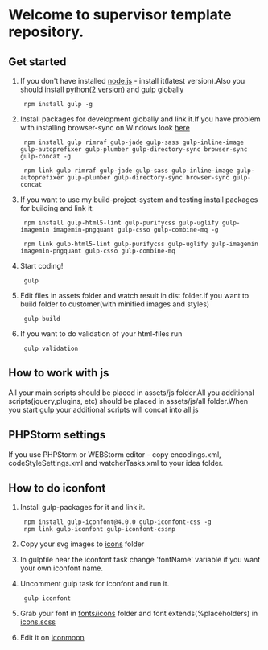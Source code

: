 # Welcome to supervisor template repository.

## Get started
1. If you don't have installed [node.js](https://nodejs.org/) - install it(latest version).Also you should install [python(2 version)](https://www.python.org/downloads/release/python-2710/) and gulp globally

        npm install gulp -g

2. Install packages for development globally and link it.If you have problem with installing browser-sync on Windows look [here](http://www.browsersync.io/docs/#windows-users)

        npm install gulp rimraf gulp-jade gulp-sass gulp-inline-image gulp-autoprefixer gulp-plumber gulp-directory-sync browser-sync gulp-concat -g

        npm link gulp rimraf gulp-jade gulp-sass gulp-inline-image gulp-autoprefixer gulp-plumber gulp-directory-sync browser-sync gulp-concat

3. If you want to use my build-project-system and testing install packages for building and link it:

        npm install gulp-html5-lint gulp-purifycss gulp-uglify gulp-imagemin imagemin-pngquant gulp-csso gulp-combine-mq -g

        npm link gulp-html5-lint gulp-purifycss gulp-uglify gulp-imagemin imagemin-pngquant gulp-csso gulp-combine-mq

4. Start coding!

        gulp

5. Edit files in assets folder and watch result in dist folder.If you want to build folder to customer(with minified images and styles)

        gulp build

6. If you want to do validation of your html-files run

        gulp validation

## How to work with js

All your main scripts should be placed in assets/js folder.All you additional scripts(jquery,plugins, etc) should be placed in assets/js/all folder.When you start gulp your additional scripts will concat into all.js

## PHPStorm settings

If you use PHPStorm or WEBStorm editor - copy encodings.xml, codeStyleSettings.xml and watcherTasks.xml to your idea folder.

## How to do iconfont

1. Install gulp-packages for it and link it.

        npm install gulp-iconfont@4.0.0 gulp-iconfont-css -g
        npm link gulp-iconfont gulp-iconfont-cssnp

2. Copy your svg images to [icons](https://github.com/gatilin222/supervisor_template/tree/master/assets/i/icons) folder
3. In gulpfile near the iconfont task change 'fontName' variable if you want your own iconfont name.
4. Uncomment gulp task for iconfont and run it.

        gulp iconfont

4. Grab your font in [fonts/icons](https://github.com/gatilin222/supervisor_template/tree/master/assets/fonts/icons) folder and font extends(%placeholders) in [icons.scss](https://github.com/gatilin222/supervisor_template/blob/master/assets/sass/_icons.scss)
5. Edit it on [iconmoon](https://icomoon.io)